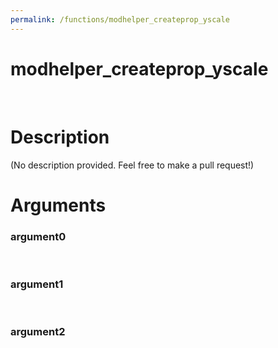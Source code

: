 ```yaml
---
permalink: /functions/modhelper_createprop_yscale
---
```

# modhelper_createprop_yscale  
&nbsp;  
# Description  
(No description provided. Feel free to make a pull request!) 
&nbsp;  
# Arguments
### argument0

&nbsp;    
### argument1

&nbsp;    
### argument2

&nbsp;    


